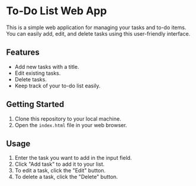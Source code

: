 # To-Do List Web App

This is a simple web application for managing your tasks and to-do items. You can easily add, edit, and delete tasks using this user-friendly interface.

## Features

- Add new tasks with a title.
- Edit existing tasks.
- Delete tasks.
- Keep track of your to-do list easily.

## Getting Started

1. Clone this repository to your local machine.
2. Open the `index.html` file in your web browser.

## Usage

1. Enter the task you want to add in the input field.
2. Click "Add task" to add it to your list.
3. To edit a task, click the "Edit" button.
4. To delete a task, click the "Delete" button.


